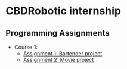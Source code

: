 # CBDRobotic internship

## Programming Assignments

- Course 1:
  - [Assignment 1: Bartender project](https://github.com/stevenguyen72/CBDRobotic-internship/blob/master/Week_1/Assignment%201_Bartender%20project.ipynb)
  - [Assignment 2: Movie project](https://github.com/stevenguyen72/CBDRobotic-internship/blob/master/Week_1/Assignment2_Movie_project.ipynb.ipynb)
  
